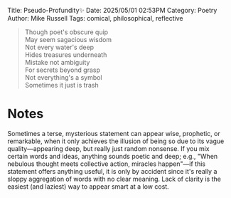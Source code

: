 Title: Pseudo-Profundity✨
Date: 2025/05/01 02:53PM
Category: Poetry
Author: Mike Russell
Tags: comical, philosophical, reflective

> Though poet's obscure quip<br>
> May seem sagacious wisdom<br>
> Not every water's deep<br>
> Hides treasures underneath<br>
> Mistake not ambiguity<br>
> For secrets beyond grasp<br>
> Not everything's a symbol<br>
> Sometimes it just is trash

# Notes

Sometimes a terse, mysterious statement can appear wise, prophetic, or remarkable, when it only achieves the illusion of being so due to its vague quality—appearing deep, but really just random nonsense. If you mix certain words and ideas, anything sounds poetic and deep; e.g., "When nebulous thought meets collective action, miracles happen"—if this statement offers anything useful, it is only by accident since it's really a sloppy aggregation of words with no clear meaning. Lack of clarity is the easiest (and laziest) way to appear smart at a low cost.
